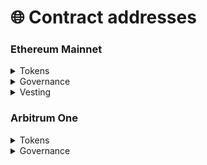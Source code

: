 # 🌐 Contract addresses

### Ethereum Mainnet&#x20;

<details>

<summary>Tokens </summary>

**TCR:** [0x9C4A4204B79dd291D6b6571C5BE8BbcD0622F050](contract-addresses.md#ethereum-mainnet)

**tTCR:** [0x15A629f0665A3Eb97D7aE9A7ce7ABF73AeB79415](https://etherscan.io/address/0x15A629f0665A3Eb97D7aE9A7ce7ABF73AeB79415)

</details>

<details>

<summary>Governance</summary>

**DAO:** [0xA84918F3280d488EB3369Cb713Ec53cE386b6cBa](https://etherscan.io/address/0xa84918f3280d488eb3369cb713ec53ce386b6cba)

**Mycelium Multi-sig**: [0xa6a006C12338cdcDbC882c6ab97E4F9F82340651](https://etherscan.io/address/0xa6a006c12338cdcdbc882c6ab97e4f9f82340651)

**Growth Fund Multi-sig**: [0x1C315Ae20c758d8Dc9B56415566c82F9085478a8](https://etherscan.io/address/0x1C315Ae20c758d8Dc9B56415566c82F9085478a8)

**Fund Management Contract**: [0x83181d41b3203651216065F5F5601295E8e45DA4](https://etherscan.io/address/0x83181d41b3203651216065f5f5601295e8e45da4)

</details>

<details>

<summary>Vesting</summary>

**The 100**: [0x2B79E11984514Ece5B2Db561F49c0466cC7659EA](https://etherscan.io/address/0x2b79e11984514ece5b2db561f49c0466cc7659ea)

**Mycelium**: [0x90D93f5A390bFDBC401f92e916197ee17470a447](https://etherscan.io/address/0x90d93f5a390bfdbc401f92e916197ee17470a447)

**52 Governors**: [0x399257702F0F05EBec30C17b8888bE1B2a321E36](https://etherscan.io/address/0x399257702f0f05ebec30c17b8888be1b2a321e36)

**Strategic Investors**: [0x707b6Be09028e78D2A667Db7596b2803C112F9b2](https://etherscan.io/address/0x707b6be09028e78d2a667db7596b2803c112f9b2)

**Mycelium Employees**: [0xbE5350EE7F130549b5eEd3BCEAb1CD4451609015](https://etherscan.io/address/0xbe5350ee7f130549b5eed3bceab1cd4451609015)

**Growth Fund**: [0x57A81f7B72D2703ae7c533F3FB1CdEFa6B8f25F7](https://etherscan.io/address/0x57a81f7b72d2703ae7c533f3fb1cdefa6b8f25f7)

</details>

### Arbitrum One

<details>

<summary>Tokens </summary>

**TCR:** [0xA72159FC390f0E3C6D415e658264c7c4051E9b87](https://arbiscan.io/address/0xa72159fc390f0e3c6d415e658264c7c4051e9b87)

</details>

<details>

<summary>Governance</summary>

**Developer Multi-sig**: [0x0f79e82aE88E1318B8cfC8b4A205fE2F982B928A](https://arbiscan.io/address/0x0f79e82ae88e1318b8cfc8b4a205fe2f982b928a)

</details>
